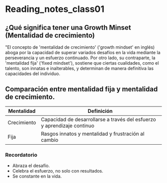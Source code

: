 # Reading_notes_class01

## ¿Qué significa tener una Growth Minset (Mentalidad de crecimiento)
"El concepto de 'mentalidad de crecimiento' ('growth mindset' en inglés) aboga por la capacidad de superar variados desafíos en la vida mediante la perseverancia y un esfuerzo continuado. Por otro lado, su contraparte, la 'mentalidad fija' ('fixed mindset'), sostiene que ciertas cualidades, como el talento, son innatas e inalterables, y determinan de manera definitiva las capacidades del individuo.

## Comparación entre mentalidad fija y mentalidad de crecimiento.

| **Mentalidad** | **Definición** |
|------------|------------|
| Crecimiento| Capacidad de desarrollarse a través del esfuerzo y aprendizaje continuo |
| Fija       | Rasgos innatos y mentalidad y frustración al cambio |

### Recordatorio
- Abraza el desafío.
- Celebra el esfuerzo, no solo con resultados.
- Se constante en la vida.
